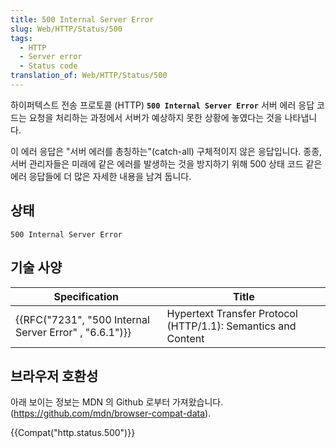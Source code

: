 ```yaml
---
title: 500 Internal Server Error
slug: Web/HTTP/Status/500
tags:
  - HTTP
  - Server error
  - Status code
translation_of: Web/HTTP/Status/500
---
```


하이퍼텍스트 전송 프로토콜 (HTTP) **`500 Internal Server Error`** 서버 에러 응답 코드는 요청을 처리하는 과정에서 서버가 예상하지 못한 상황에 놓였다는 것을 나타냅니다.

이 에러 응답은 "서버 에러를 총칭하는"(catch-all) 구체적이지 않은 응답입니다. 종종, 서버 관리자들은 미래에 같은 에러를 발생하는 것을 방지하기 위해 500 상태 코드 같은 에러 응답들에 더 많은 자세한 내용을 남겨 둡니다.

## 상태

```
500 Internal Server Error
```

## 기술 사양

| Specification                                                            | Title                                                         |
| ------------------------------------------------------------------------ | ------------------------------------------------------------- |
| {{RFC("7231", "500 Internal Server Error" , "6.6.1")}} | Hypertext Transfer Protocol (HTTP/1.1): Semantics and Content |

## 브라우저 호환성

아래 보이는 정보는 MDN 의 Github 로부터 가져왔습니다.(<https://github.com/mdn/browser-compat-data>).

{{Compat("http.status.500")}}
